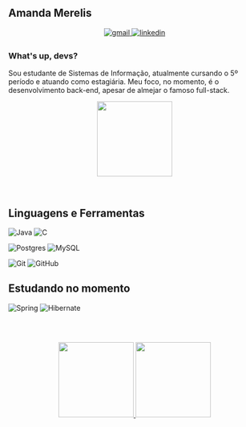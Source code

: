 ## Amanda Merelis  
<div align="center">
<a href="mailto:amanda.fmer@gmail.com" target="_blank">
<img src=https://img.shields.io/badge/-Gmail-%23333?style=for-the-badge&logo=gmail&logoColor=white alt=gmail style="margin-bottom: 5px;" />
</a>
<a href="https://linkedin.com/in/amandamerelis" target="_blank">
<img src=https://img.shields.io/badge/linkedin-%231E77B5.svg?&style=for-the-badge&logo=linkedin&logoColor=white alt=linkedin style="margin-bottom: 5px;" />
</a>  
</div>  
  



### What's up, devs?   
Sou estudante de Sistemas de Informação, atualmente cursando o 5º período e atuando como estagiária. Meu foco, no momento, é o desenvolvimento back-end, apesar de almejar o famoso full-stack.  
  

<p align="center">
  <img src="https://media.tenor.com/dPLWf7LikXoAAAAC/typing-gif.gif" align="center" height="150" width="" />
</p>
<br/>  


## Linguagens e Ferramentas 
![Java](https://img.shields.io/badge/java-%23ED8B00.svg?style=for-the-badge&logo=openjdk&logoColor=white)
![C](https://img.shields.io/badge/c-%2300599C.svg?style=for-the-badge&logo=c&logoColor=white)

![Postgres](https://img.shields.io/badge/postgres-%23316192.svg?style=for-the-badge&logo=postgresql&logoColor=white)
![MySQL](https://img.shields.io/badge/mysql-%2300f.svg?style=for-the-badge&logo=mysql&logoColor=white)

![Git](https://img.shields.io/badge/git-%23F05033.svg?style=for-the-badge&logo=git&logoColor=white)
![GitHub](https://img.shields.io/badge/github-%23121011.svg?style=for-the-badge&logo=github&logoColor=white)

## Estudando no momento
![Spring](https://img.shields.io/badge/spring-%236DB33F.svg?style=for-the-badge&logo=spring&logoColor=white)
![Hibernate](https://img.shields.io/badge/Hibernate-59666C?style=for-the-badge&logo=Hibernate&logoColor=white)


<br/>


##
<p align="center">
<a href="https://github.com/amandamerelis">
  <img height="150em" src="https://github-readme-stats-eight-theta.vercel.app/api?username=amandamerelis&show_icons=true&theme=algolia&include_all_commits=true&count_private=true"/>
  <img height="150em" src="https://github-readme-stats-eight-theta.vercel.app/api/top-langs/?username=amandamerelis&layout=compact&langs_count=8&theme=algolia"/>
</a>
</p>
